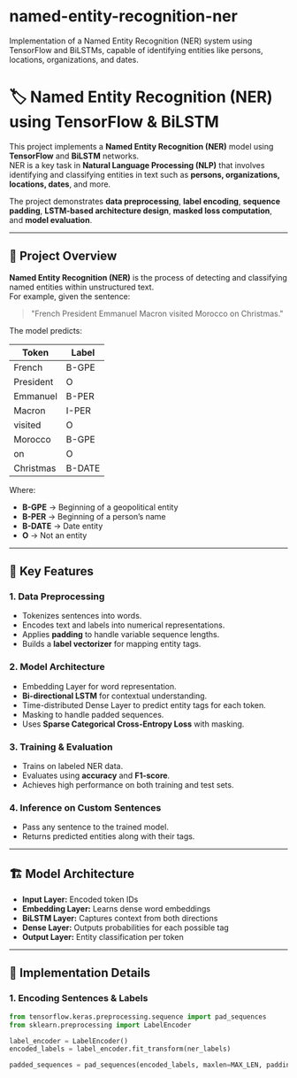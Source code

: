 # named-entity-recognition-ner
Implementation of a Named Entity Recognition (NER) system using TensorFlow and BiLSTMs, capable of identifying entities like persons, locations, organizations, and dates.
# 🏷️ Named Entity Recognition (NER) using TensorFlow & BiLSTM

This project implements a **Named Entity Recognition (NER)** model using **TensorFlow** and **BiLSTM** networks.  
NER is a key task in **Natural Language Processing (NLP)** that involves identifying and classifying entities in text such as **persons, organizations, locations, dates**, and more.

The project demonstrates **data preprocessing**, **label encoding**, **sequence padding**, **LSTM-based architecture design**, **masked loss computation**, and **model evaluation**.

---

## 🚀 Project Overview

**Named Entity Recognition (NER)** is the process of detecting and classifying named entities within unstructured text.  
For example, given the sentence:

> "French President Emmanuel Macron visited Morocco on Christmas."

The model predicts:

| Token      | Label       |
|-----------|------------|
| French    | B-GPE      |
| President | O          |
| Emmanuel  | B-PER      |
| Macron    | I-PER      |
| visited   | O          |
| Morocco   | B-GPE      |
| on        | O          |
| Christmas | B-DATE     |

Where:
- **B-GPE** → Beginning of a geopolitical entity
- **B-PER** → Beginning of a person’s name
- **B-DATE** → Date entity
- **O** → Not an entity

---

## 🧠 Key Features

### **1. Data Preprocessing**
- Tokenizes sentences into words.
- Encodes text and labels into numerical representations.
- Applies **padding** to handle variable sequence lengths.
- Builds a **label vectorizer** for mapping entity tags.

### **2. Model Architecture**
- Embedding Layer for word representation.
- **Bi-directional LSTM** for contextual understanding.
- Time-distributed Dense Layer to predict entity tags for each token.
- Masking to handle padded sequences.
- Uses **Sparse Categorical Cross-Entropy Loss** with masking.

### **3. Training & Evaluation**
- Trains on labeled NER data.
- Evaluates using **accuracy** and **F1-score**.
- Achieves high performance on both training and test sets.

### **4. Inference on Custom Sentences**
- Pass any sentence to the trained model.
- Returns predicted entities along with their tags.

---

## 🏗️ Model Architecture

- **Input Layer:** Encoded token IDs
- **Embedding Layer:** Learns dense word embeddings
- **BiLSTM Layer:** Captures context from both directions
- **Dense Layer:** Outputs probabilities for each possible tag
- **Output Layer:** Entity classification per token

---

## 📌 Implementation Details

### **1. Encoding Sentences & Labels**
```python
from tensorflow.keras.preprocessing.sequence import pad_sequences
from sklearn.preprocessing import LabelEncoder

label_encoder = LabelEncoder()
encoded_labels = label_encoder.fit_transform(ner_labels)

padded_sequences = pad_sequences(encoded_labels, maxlen=MAX_LEN, padding="post")

